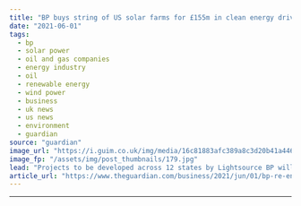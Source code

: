 ```yaml
---
title: "BP buys string of US solar farms for £155m in clean energy drive"
date: "2021-06-01"
tags: 
  - bp
  - solar power
  - oil and gas companies
  - energy industry
  - oil
  - renewable energy
  - wind power
  - business
  - uk news
  - us news
  - environment
  - guardian
source: "guardian"
image_url: "https://i.guim.co.uk/img/media/16c81883afc389a8c3d20b41a4464ddcaccec2ad/169_457_1589_954/master/1589.jpg?width=460&quality=85&auto=format&fit=max&s=a3ab9db2f1edd80fa06202f7dddc031c"
image_fp: "/assets/img/post_thumbnails/179.jpg"
lead: "Projects to be developed across 12 states by Lightsource BP will be capable of powering 1.7m homesBP has bought a pipeline of US solar farms, capable of powering more than 1.7m homes, for more than $220m (£155m) as part of its plan to distance itself..."
article_url: "https://www.theguardian.com/business/2021/jun/01/bp-re-enters-us-market-buying-up-string-of-solar-farms-for-155m"
---
```


---
